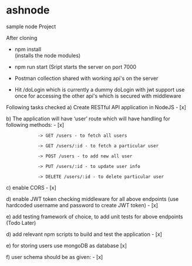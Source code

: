 # ashnode
sample node Project


After cloning 

 - npm install   
(installs the node modules) 

- npm run start 
(Sript starts the server on port 7000

- Postman collection shared with working api's on the server

- Hit /doLogin which is currently a dummy doLogin with jwt support 
use once for accessing the other api's which is secured with middleware


Following tasks checked 
a) Create RESTful API application in NodeJS - [x]

b) The application will have ‘user’ route which will have handling for following methods:  - [x]

                -> GET /users - to fetch all users

                -> GET /users/:id - to fetch a particular user

                -> POST /users - to add new all user

                -> PUT /users/:id - to update user info

                -> DELETE /users/:id - to delete particular user

c) enable CORS  - [x]

d) enable JWT token checking middleware for all above endpoints (use hardcoded username and password to create JWT token) - [x]

e) add testing framework of choice, to add unit tests for above endpoints  (Todo Later)

d) add relevant npm scripts to build and test the application - [x]

e) for storing users use mongoDB as database  [x]

f) user schema should be as given: - [x]
